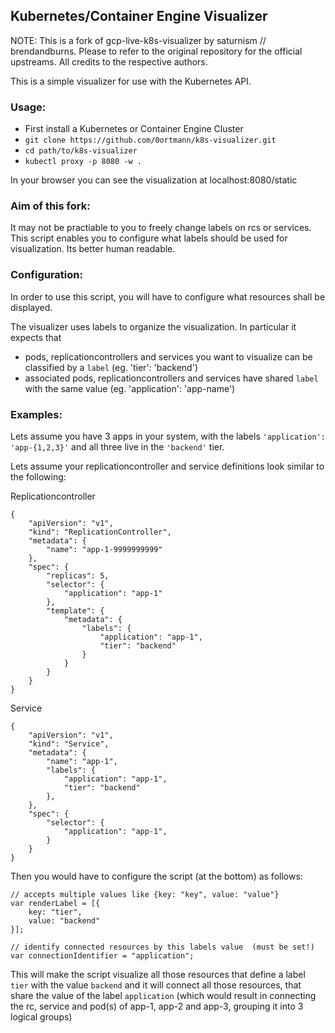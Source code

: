 ## Kubernetes/Container Engine Visualizer

NOTE: This is a fork of gcp-live-k8s-visualizer by saturnism // brendandburns. Please to refer to the original repository for the official upstreams. All credits to the respective authors.


This is a simple visualizer for use with the Kubernetes API.

### Usage:
   * First install a Kubernetes or Container Engine Cluster
   * ```git clone https://github.com/0ortmann/k8s-visualizer.git```
   * ```cd path/to/k8s-visualizer```
   * ```kubectl proxy -p 8080 -w .```

In your browser you can see the visualization at localhost:8080/static

### Aim of this fork:

It may not be practiable to you to freely change labels on rcs or services. This script enables you to configure what labels should be used for visualization. Its better human readable.

### Configuration:

In order to use this script, you will have to configure what resources shall be displayed. 

The visualizer uses labels to organize the visualization. In particular it expects that

   * pods, replicationcontrollers and services you want to visualize can be classified by a ```label``` (eg. 'tier': 'backend')
   * associated pods, replicationcontrollers and services have shared ```label``` with the same value (eg. 'application': 'app-name')

### Examples:

Lets assume you have 3 apps in your system, with the labels ```'application': 'app-{1,2,3}'``` and all three live in the ```'backend'``` tier.


Lets assume your replicationcontroller and service definitions look similar to the following:

Replicationcontroller
```
{
    "apiVersion": "v1",
    "kind": "ReplicationController",
    "metadata": {
        "name": "app-1-9999999999"
    },
    "spec": {
        "replicas": 5,
        "selector": {
            "application": "app-1"
        },
        "template": {
            "metadata": {
                "labels": {
                    "application": "app-1",
                    "tier": "backend"
                }
            }
        }
    }
}
```

Service
```
{
    "apiVersion": "v1",
    "kind": "Service",
    "metadata": {
        "name": "app-1",
        "labels": {
            "application": "app-1",
            "tier": "backend"
        },
    },
    "spec": {
        "selector": {
            "application": "app-1",
        }
    }
}
```

Then you would have to configure the script (at the bottom) as follows:

```
// accepts multiple values like {key: "key", value: "value"}
var renderLabel = [{
    key: "tier",
    value: "backend"
}];

// identify connected resources by this labels value  (must be set!)
var connectionIdentifier = "application"; 
```


This will make the script visualize all those resources that define a label ```tier``` with the value ```backend``` and it will connect all those resources, that share the value of the label ```application``` (which would result in connecting the rc, service and pod(s) of app-1, app-2 and app-3, grouping it into 3 logical groups)